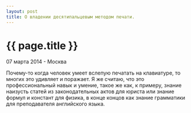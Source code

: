 ```yaml
---
layout: post
title: О владении десятипальцевым методом печати.
---
```


{{ page.title }}
================

<p class="meta">07 марта 2014 - Москва</p>

Почему-то когда человек умеет вслепую печатать на клавиатуре, то многих это удивляет и поражает.
Я же считаю, что это профессиональный навык и умение, такое же как, к
примеру, знание наизусть статей из законодательных актов для юриста или
знание формул и констант для физика, в конце концов как знание
грамматики для преподавателя английского языка.
